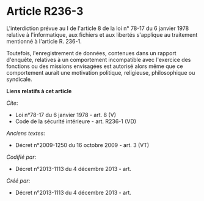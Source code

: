 # Article R236-3

L'interdiction prévue au I de l'article 8 de la loi n° 78-17 du 6 janvier 1978 relative à l'informatique, aux fichiers et aux
libertés s'applique au traitement mentionné à l'article R. 236-1. 

Toutefois, l'enregistrement de données, contenues dans un rapport d'enquête, relatives à un comportement incompatible avec
l'exercice des fonctions ou des missions envisagées est autorisé alors même que ce comportement aurait une motivation
politique, religieuse, philosophique ou syndicale.

**Liens relatifs à cet article**

_Cite_:

  - Loi n°78-17 du 6 janvier 1978 - art. 8 (V)
  - Code de la sécurité intérieure - art. R236-1 (VD)

_Anciens textes_:

  - Décret n°2009-1250 du 16 octobre 2009 - art. 3 (VT)

_Codifié par_:

  - Décret n°2013-1113 du 4 décembre 2013 - art.

_Créé par_:

  - Décret n°2013-1113 du 4 décembre 2013 - art.
